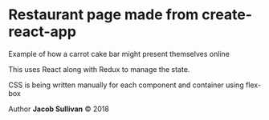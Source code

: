 # Restaurant page made from create-react-app

Example of how a carrot cake bar might present themselves online

This uses React along with Redux to manage the state.

CSS is being written manually for each component and container using flex-box

Author <b>Jacob Sullivan</b> &copy; 2018